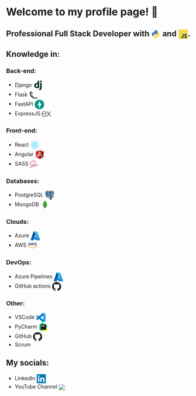 # Welcome to my profile page! 👋

## Professional Full Stack Developer with <img width="26px" align="center" src="https://raw.githubusercontent.com/devicons/devicon/v2.15.1/icons/python/python-original.svg" /> and <img width="26px" align="center" src="https://raw.githubusercontent.com/devicons/devicon/v2.15.1/icons/javascript/javascript-original.svg" />.

## Knowledge in:

### Back-end:
- Django <img width="26px" align="center" src="https://raw.githubusercontent.com/devicons/devicon/v2.15.1/icons/django/django-plain.svg" />
- Flask <img width="26px" align="center" src="https://raw.githubusercontent.com/devicons/devicon/v2.15.1/icons/flask/flask-original.svg" />
- FastAPI <img width="26px" align="center" src="https://raw.githubusercontent.com/devicons/devicon/v2.15.1/icons/fastapi/fastapi-original.svg" />
- ExpressJS <img width="26px" align="center" src="https://raw.githubusercontent.com/devicons/devicon/v2.15.1/icons/express/express-original.svg" />

### Front-end:
- React <img width="26px" align="center" src="https://raw.githubusercontent.com/devicons/devicon/v2.15.1/icons/react/react-original.svg" />
- Angular <img width="26px" align="center" src="https://raw.githubusercontent.com/devicons/devicon/v2.15.1/icons/angularjs/angularjs-original.svg" />
- SASS <img width="26px" align="center" src="https://raw.githubusercontent.com/devicons/devicon/v2.15.1/icons/sass/sass-original.svg" />


### Databases:
- PostgreSQL <img width="26px" align="center" src="https://raw.githubusercontent.com/devicons/devicon/v2.15.1/icons/postgresql/postgresql-original.svg" />
- MongoDB <img width="26px" align="center" src="https://raw.githubusercontent.com/devicons/devicon/v2.15.1/icons/mongodb/mongodb-original.svg" />

### Clouds:
- Azure <img width="26px" align="center" src="https://raw.githubusercontent.com/devicons/devicon/v2.15.1/icons/azure/azure-original.svg" />
- AWS <img width="26px" align="center" src="https://raw.githubusercontent.com/devicons/devicon/v2.15.1/icons/amazonwebservices/amazonwebservices-original-wordmark.svg" />

### DevOps:
- Azure Pipelines <img width="26px" align="center" src="https://raw.githubusercontent.com/devicons/devicon/v2.15.1/icons/azure/azure-original.svg" />
- GitHub actions <img width="26px" align="center" src="https://raw.githubusercontent.com/devicons/devicon/v2.15.1/icons/github/github-original.svg" />

### Other:
- VSCode <img width="26px" align="center" src="https://raw.githubusercontent.com/devicons/devicon/v2.15.1/icons/vscode/vscode-original.svg" />
- PyCharm <img width="26px" align="center" src="https://raw.githubusercontent.com/devicons/devicon/v2.15.1/icons/pycharm/pycharm-original.svg" />
- GitHub <img width="26px" align="center" src="https://raw.githubusercontent.com/devicons/devicon/v2.15.1/icons/github/github-original.svg" />
- Scrum

## My socials:
- LinkedIn [<img width="26px" align="center" src="https://raw.githubusercontent.com/devicons/devicon/v2.15.1/icons/linkedin/linkedin-original.svg" />](https://www.linkedin.com/in/damyan-dimitrov-006b6b146/)
- YouTube Channel [<img width="26px" align="center" src="https://upload.wikimedia.org/wikipedia/commons/e/e1/Logo_of_YouTube_%282015-2017%29.svg" />](https://www.youtube.com/channel/UCmG9RJORjDiEgDdlT9J60Rw)